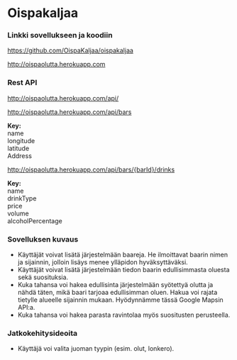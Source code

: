 # Oispakaljaa

### Linkki sovellukseen ja koodiin
https://github.com/OispaKaljaa/oispakaljaa

http://oispaolutta.herokuapp.com

### Rest API
http://oispaolutta.herokuapp.com/api/

http://oispaolutta.herokuapp.com/api/bars

<b>Key:</b><br>
name<br>
longitude<br>
latitude<br>
Address

http://oispaolutta.herokuapp.com/api/bars/{barId}/drinks

<b>Key:</b><br>
name<br>
drinkType<br>
price<br>
volume<br>
alcoholPercentage

### Sovelluksen kuvaus

- Käyttäjät voivat lisätä järjestelmään baareja. He ilmoittavat baarin nimen ja sijainnin, jolloin lisäys menee ylläpidon hyväksyttäväksi.
- Käyttäjät voivat lisätä järjestelmään tiedon baarin edullisimmasta oluesta sekä suosituksia.
- Kuka tahansa voi hakea edullisinta järjestelmään syötettyä olutta ja nähdä täten, mikä baari tarjoaa edullisimman oluen. Hakua voi rajata tietylle alueelle sijainnin mukaan. Hyödynnämme tässä Google Mapsin API:a.
- Kuka tahansa voi hakea parasta ravintolaa myös suositusten perusteella.

### Jatkokehitysideoita

- Käyttäjä voi valita juoman tyypin (esim. olut, lonkero).

